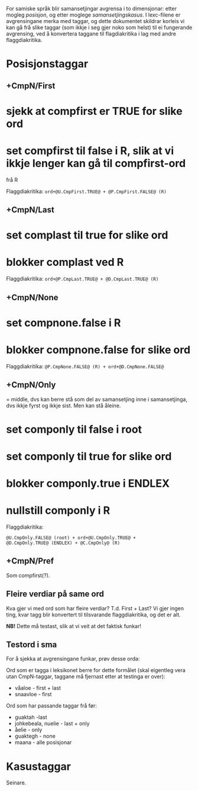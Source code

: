 For samiske språk blir samansetjingar avgrensa i to dimensjonar: etter mogleg
_posisjon_, og etter moglege _samansetjingskasus_. I lexc-filene er
avgrensingane merka med taggar, og dette dokumentet skildrar korleis vi kan gå
frå slike taggar (som ikkje i seg gjer noko som helst) til ei fungerande
avgrensing, ved å konvertera taggane til flagdiakritika i lag med andre
flaggdiakritika.

# Posisjonstaggar

## +CmpN/First

# sjekk at compfirst er TRUE for slike ord

# set compfirst til false i R, slik at vi ikkje lenger kan gå til compfirst-ord

frå R

Flaggdiakritika: `ord+@U.CmpFirst.TRUE@ + @P.CmpFirst.FALSE@ (R)`

## +CmpN/Last

# set complast til true for slike ord

# blokker complast ved R

Flaggdiakritika: `ord+@P.CmpLast.TRUE@ + @D.CmpLast.TRUE@ (R)`

## +CmpN/None

# set compnone.false i R

# blokker compnone.false for slike ord

Flaggdiakritika: `@P.CmpNone.FALSE@ (R) + ord+@D.CmpNone.FALSE@`

## +CmpN/Only

= middle, dvs kan berre stå som del av samansetjing inne i samansetjinga, dvs
ikkje fyrst og ikkje sist. Men kan stå åleine.

# set componly til false i root

# set componly til true for slike ord

# blokker componly.true i ENDLEX

# nullstill componly i R

Flaggdiakritika:

```
@U.CmpOnly.FALSE@ (root) + ord+@U.CmpOnly.TRUE@ +
@D.CmpOnly.TRUE@ (ENDLEX) + @C.CmpOnly@ (R)
```

## +CmpN/Pref

Som compfirst(?).

## Fleire verdiar på same ord

Kva gjer vi med ord som har fleire verdiar? T.d. First + Last?
Vi gjer ingen ting, kvar tagg blir konvertert til tilsvarande
flaggdiakritika, og det er alt.

**NB!** Dette må testast, slik at vi veit at det faktisk funkar!

## Testord i sma

For å sjekka at avgrensingane funkar, prøv desse orda:

Ord som er tagga i leksikonet berre for dette formålet (skal eigentleg vera utan
CmpN-taggar, taggane må fjernast etter at testinga er over):

- våaloe - first + last
- snaavloe - first

Ord som har passande taggar frå før:

- guaktah -last
- johkebeala, nuelie - last + only
- åelie - only
- guaktegh - none
- maana - alle posisjonar

# Kasustaggar

Seinare.
